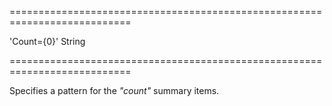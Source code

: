 ===========================================================================
<!--default-->'Count={0}'<!--/default-->
<!--type-->String<!--/type-->
===========================================================================

<!--shortDescription-->
Specifies a pattern for the *"count"* summary items.
<!--/shortDescription-->

<!--fullDescription-->

<!--/fullDescription-->